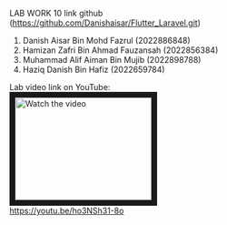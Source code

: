  LAB WORK 10 link github (https://github.com/Danishaisar/Flutter_Laravel.git)

1) Danish Aisar Bin Mohd Fazrul (2022886848)
2) Hamizan Zafri Bin Ahmad Fauzansah (2022856384)
3) Muhammad Alif Aiman Bin Mujib (2022898788)
4) Haziq Danish Bin Hafiz (2022659784)

Lab video link on YouTube:
<br>
<a href="http://www.youtube.com/watch?feature=player_embedded&v=ho3NSh31-8o" target="_blank">
 <img src="http://img.youtube.com/vi/ho3NSh31-8o/mqdefault.jpg" alt="Watch the video" width="240" height="180" border="10" />
</a>
<br>
https://youtu.be/ho3NSh31-8o